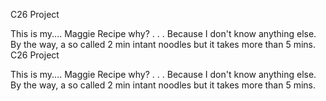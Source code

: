 C26
Project

This is my.... Maggie Recipe
why?
.
.
.
Because I don't know anything else.
By the way, a so called 2 min intant noodles but it takes more than 5 mins.
C26
Project

This is my.... Maggie Recipe
why?
.
.
.
Because I don't know anything else.
By the way, a so called 2 min intant noodles but it takes more than 5 mins.
